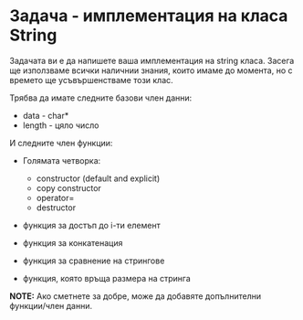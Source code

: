 # Задача - имплементация на класа String

Задачата ви е да напишете ваша имплементация на string класа. Засега ще използваме всички наличнии знания, които имаме до момента, но с времето ще усъвършенстваме този клас.

Трябва да имате следните базови член данни:

- data - char*
- length - цяло число

И следните член функции:

- Голямата четворка:

  * constructor (default and explicit)
  * copy constructor
  * operator=
  * destructor

- функция за достъп до i-ти елемент
- функция за конкатенация
- функция за сравнение на стрингове
- функция, която връща размера на стринга

**NOTE:** Ако сметнете за добре, може да добавяте допълнителни функции/член данни.
